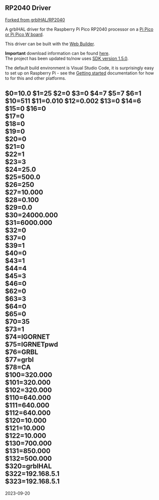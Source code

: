 ## RP2040 Driver

[Forked from grblHAL/RP2040](https://github.com/grblHAL/RP2040) 

A grblHAL driver for the Raspberry Pi Pico RP2040 processor on a [Pi Pico or Pi Pico W board](https://www.raspberrypi.org/products/raspberry-pi-pico/).

This driver can be built with the [Web Builder](http://svn.io-engineering.com:8080/?driver=RP2040).

__Important__ download information can be found [here](https://github.com/grblHAL/core/wiki/Compiling-grblHAL).  
The project has been updated to/now uses [SDK version 1.5.0](https://github.com/raspberrypi/pico-sdk/releases).

The default build environment is Visual Studio Code, it is surprisingly easy to set up on Raspberry Pi - see the [Getting started](https://datasheets.raspberrypi.org/pico/getting-started-with-pico.pdf) documentation for how to for this and other platforms.





$0=10.0
$1=25
$2=0
$3=0
$4=7
$5=7
$6=1
$10=511
$11=0.010
$12=0.002
$13=0
$14=6
$15=0
$16=0                                                                           
$17=0                                                                           
$18=0                                                                           
$19=0                                                                           
$20=0                                                                           
$21=0                                                                           
$22=1                                                                           
$23=3                                                                           
$24=25.0                                                                        
$25=500.0                                                                       
$26=250                                                                         
$27=10.000                                                                      
$28=0.100                                                                       
$29=0.0                                                                         
$30=24000.000                                                                   
$31=6000.000                                                                    
$32=0                                                                           
$37=0                                                                           
$39=1                                                                           
$40=0                                                                           
$43=1                                                                           
$44=4                                                                           
$45=3                                                                           
$46=0                                                                           
$62=0                                                                           
$63=3                                                                           
$64=0                                                                           
$65=0                                                                           
$70=35                                                                          
$73=1                                                                           
$74=IGORNET                                                                     
$75=IGRNETpwd                                                             
$76=GRBL                                                                        
$77=grbl                                                                        
$78=CA                                                                          
$100=320.000                                                                    
$101=320.000                                                                    
$102=320.000                                                                    
$110=640.000                                                                    
$111=640.000                                                                    
$112=640.000                                                                    
$120=10.000                                                                     
$121=10.000                                                                     
$122=10.000                                                                     
$130=700.000                                                                    
$131=850.000                                                                    
$132=500.000                                                                    
$320=grblHAL                                                                    
$322=192.168.5.1                                                                
$323=192.168.5.1
---
2023-09-20
